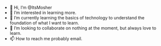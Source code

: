 - 👋 Hi, I’m @ItsMosher
- 👀 I’m interested in learning more.
- 🌱 I’m currently learning the basics of technology to understand the foundation of what I want to learn.
- 💞️ I’m looking to collaborate on nothing at the moment, but always love to learn.
- 📫 How to reach me probably email.

<!---
ItsMosher/ItsMosher is a ✨ special ✨ repository because its `README.md` (this file) appears on your GitHub profile.
You can click the Preview link to take a look at your changes.
--->

